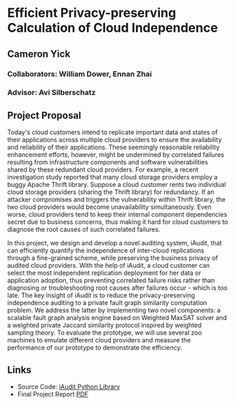 # Efficient Privacy-preserving Calculation of Cloud Independence

## Cameron Yick
### Collaborators: William Dower, Ennan Zhai
### Advisor: Avi Silberschatz

## Project Proposal

Today's cloud customers intend to replicate important data and states of their applications across multiple cloud providers to ensure the availability and reliability of their applications.  These seemingly reasonable reliability enhancement efforts, however, might be undermined by correlated failures resulting from infrastructure components and software vulnerabilities shared by these redundant cloud providers.  For example, a recent investigation study reported that many cloud storage providers employ a buggy Apache Thrift library.  Suppose a cloud customer rents two individual cloud storage providers (sharing the Thrift library) for redundancy.  If an attacker compromises and triggers the vulnerability within Thrift library, the two cloud providers would become unavailability simultaneously.  Even worse, cloud providers tend to keep their internal component dependencies secret due to business concerns, thus making it hard for cloud customers to diagnose the root causes of such correlated failures.

In this project, we design and develop a novel auditing system, iAudit, that can efficiently quantify the independence of inter-cloud replications through a fine-grained scheme, while preserving the business privacy of audited cloud providers.  With the help of iAudit, a cloud customer can select the most independent replication deployment for her data or application adoption, thus preventing correlated failure risks rather than diagnosing or troubleshooting root causes after failures occur - which is too late.  The key insight of iAudit is to reduce the privacy-preserving independence auditing to a private fault graph similarity computation problem.  We address the latter by implementing two novel components: a scalable fault graph analysis engine based on Weighted MaxSAT solver and a weighted private Jaccard similarity protocol inspired by weighted sampling theory. To evaluate the prototype, we will use several zoo machines to emulate different cloud providers and measure the performance of our prototype to demonstrate the efficiency.

## Links

 - Source Code: [iAudit Python Library](https://github.com/hydrosquall/iaudit-python)
 - Final Project Report [PDF](https://github.com/hydrosquall/iaudit-python/blob/master/docs/writeup.pdf)
